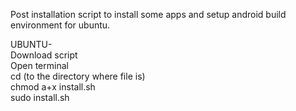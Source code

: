 Post installation script to install some apps and setup android build environment for ubuntu.

UBUNTU-      
Download script    
Open terminal    
cd (to the directory where file is)      
chmod a+x install.sh      
sudo install.sh      
